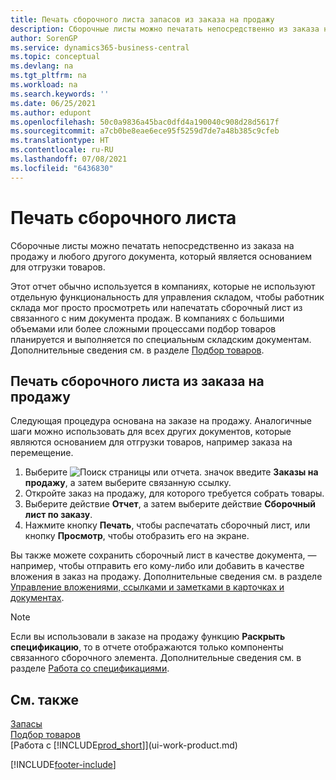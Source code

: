 ```yaml
---
title: Печать сборочного листа запасов из заказа на продажу
description: Сборочные листы можно печатать непосредственно из заказа на продажу, счета продажи и других исходящих документов продажи.
author: SorenGP
ms.service: dynamics365-business-central
ms.topic: conceptual
ms.devlang: na
ms.tgt_pltfrm: na
ms.workload: na
ms.search.keywords: ''
ms.date: 06/25/2021
ms.author: edupont
ms.openlocfilehash: 50c0a9836a45bac0dfd4a190040c908d28d5617f
ms.sourcegitcommit: a7cb0be8eae6ece95f5259d7de7a48b385c9cfeb
ms.translationtype: HT
ms.contentlocale: ru-RU
ms.lasthandoff: 07/08/2021
ms.locfileid: "6436830"
---
```

# <a name="print-the-picking-list"></a>Печать сборочного листа

Сборочные листы можно печатать непосредственно из заказа на продажу и любого другого документа, который является основанием для отгрузки товаров.

Этот отчет обычно используется в компаниях, которые не используют отдельную функциональность для управления складом, чтобы работник склада мог просто просмотреть или напечатать сборочный лист из связанного с ним документа продаж. В компаниях с большими объемами или более сложными процессами подбор товаров планируется и выполняется по специальным складским документам. Дополнительные сведения см. в разделе [Подбор товаров](warehouse-pick-items.md).

## <a name="to-print-a-picking-list-from-a-sales-order"></a>Печать сборочного листа из заказа на продажу

Следующая процедура основана на заказе на продажу. Аналогичные шаги можно использовать для всех других документов, которые являются основанием для отгрузки товаров, например заказа на перемещение.

1. Выберите ![Поиск страницы или отчета.](media/ui-search/search_small.png "Значок поиска страницы или отчета") значок введите **Заказы на продажу**, а затем выберите связанную ссылку.  
2. Откройте заказ на продажу, для которого требуется собрать товары.  
3. Выберите действие **Отчет**, а затем выберите действие **Сборочный лист по заказу**.  
4. Нажмите кнопку **Печать**, чтобы распечатать сборочный лист, или кнопку **Просмотр**, чтобы отобразить его на экране.

Вы также можете сохранить сборочный лист в качестве документа, — например, чтобы отправить его кому-либо или добавить в качестве вложения в заказ на продажу. Дополнительные сведения см. в разделе [Управление вложениями, ссылками и заметками в карточках и документах](ui-how-add-link-to-record.md).

> [!NOTE]
> Если вы использовали в заказе на продажу функцию **Раскрыть спецификацию**, то в отчете отображаются только компоненты связанного сборочного элемента. Дополнительные сведения см. в разделе [Работа со спецификациями](inventory-how-work-BOMs.md).

## <a name="see-also"></a>См. также

[Запасы](inventory-manage-inventory.md)  
[Подбор товаров](warehouse-pick-items.md)  
[Работа с [!INCLUDE[prod_short](includes/prod_short.md)]](ui-work-product.md)  

[!INCLUDE[footer-include](includes/footer-banner.md)]